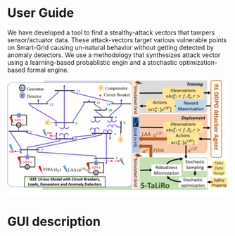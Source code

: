 User Guide
===========

We have developed a tool to find a stealthy-attack vectors that tampers sensor/actuator data. These attack-vectors target various vulnerable points on Smart-Grid causing un-natural behavior without getting detected by anomaly detectors. We use a methodology that synthesizes attack vector using a learning-based probablistic engin and a stochastic optimization-based formal engine.

![alt text](images/toolSetup.png)

GUI description
================
